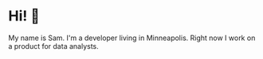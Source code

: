 # Hi! 👋

My name is Sam. I'm a developer living in Minneapolis. Right now I work on a product for data analysts. 
